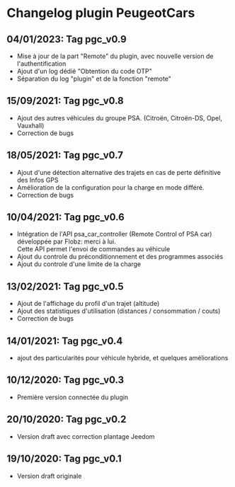 # Changelog plugin PeugeotCars

## 04/01/2023: Tag pgc_v0.9

- Mise à jour de la part "Remote" du plugin, avec nouvelle version de l'authentification
- Ajout d'un log dédié "Obtention du code OTP"
- Séparation du log "plugin" et de la fonction "remote"

## 15/09/2021: Tag pgc_v0.8

- Ajout des autres véhicules du groupe PSA. (Citroën, Citroën-DS, Opel, Vauxhall)
- Correction de bugs

## 18/05/2021: Tag pgc_v0.7

- Ajout d'une détection alternative des trajets en cas de perte définitive des Infos GPS
- Amélioration de la configuration pour la charge en mode différé.
- Correction de bugs

## 10/04/2021: Tag pgc_v0.6

- Intégration de l'API psa_car_controller (Remote Control of PSA car) développée par Flobz: merci à lui.<br>
  Cette API permet l'envoi de commandes au véhicule
- Ajout du controle du préconditionnement et des programmes associés
- Ajout du controle d'une limite de la charge

## 13/02/2021: Tag pgc_v0.5

- Ajout de l'affichage du profil d'un trajet (altitude)
- Ajout des statistiques d'utilisation (distances / consommation / couts)
- Correction de bugs

## 14/01/2021: Tag pgc_v0.4

- ajout des particularités pour véhicule hybride, et quelques améliorations

## 10/12/2020: Tag pgc_v0.3

- Première version connectée du plugin

## 20/10/2020: Tag pgc_v0.2

- Version draft avec correction plantage Jeedom

## 19/10/2020: Tag pgc_v0.1

- Version draft originale
